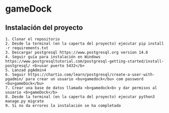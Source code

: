 # gameDock

Instalación del proyecto
-------------
    1. Clonar el repositorio
    2. Desde la terminal (en la caperta del proyecto) ejecutar pip install -r requirements.txt
    3. Descargar postgresql https://www.postgresql.org version 14.6
    4. Seguir guía para instalación en Windows https://www.postgresqltutorial.com/postgresql-getting-started/install-postgresql/ <b>usar puerto 5432</b>
    5. Lanzad pgAdmin4
    6. Seguir https://chartio.com/learn/postgresql/create-a-user-with-pgadmin/ para crear un usuario <bu>gamedock</bu> com password <bu>gameDock</bu>
    7. Crear una base de datos llamada <b>gamedock<b> y dar permisos al usuario <b>gameDock</b>
    8. Desde la terminal (en la caperta del proyecto) ejecutar python3 manage.py migrate
    9. Si no da errores la instalación se ha completado 